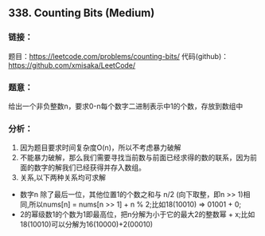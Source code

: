## 338. Counting Bits (Medium)  
  
### **链接**：  
题目：https://leetcode.com/problems/counting-bits/ 
代码(github)：https://github.com/xmisaka/LeetCode/  
  
### **题意**：  
给出一个非负整数n，要求0-n每个数字二进制表示中1的个数，存放到数组中  
  
### **分析**：  
1. 因为题目要求时间复杂度O(n)，所以不考虑暴力破解
2. 不能暴力破解，那么我们需要寻找当前数与前面已经求得的数的联系，因为前面的数字的解我们已经获得并存入数组。
3. 关系,以下两种关系均可求解
  * 数字n 除了最后一位，其他位置1的个数之和与 n/2 (向下取整，即n >> 1)相同,所以nums[n] = nums[n >> 1] + n % 2;比如18(10010) => 01001 + 0; 
  * 2的幂级数1的个数为1即最高位，把n分解为小于它的最大2的整数幂 + x;比如18(10010)可以分解为16(10000)+2(00010)


  

